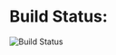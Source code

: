 # Build Status:
![Build Status](https://jenkins.zuijlen.eu/buildStatus/icon?job=Github_remcovz/remcovz.github.io/developer)

